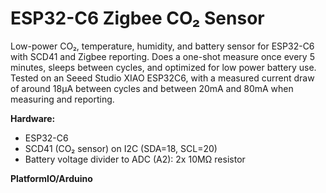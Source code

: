 
# ESP32-C6 Zigbee CO₂ Sensor

Low-power CO₂, temperature, humidity, and battery sensor for ESP32-C6 with SCD41 and Zigbee reporting. Does a one-shot measure once every 5 minutes, sleeps between cycles, and optimized for low power battery use. Tested on an Seeed Studio XIAO ESP32C6, with a measured current draw of around 18µA between cycles and between 20mA and 80mA when measuring and reporting.

**Hardware:**
- ESP32-C6
- SCD41 (CO₂ sensor) on I2C (SDA=18, SCL=20)
- Battery voltage divider to ADC (A2): 2x 10MΩ resistor

**PlatformIO/Arduino**
